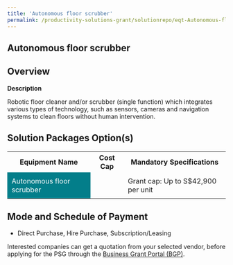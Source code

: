 ```yaml
---
title: 'Autonomous floor scrubber'
permalink: /productivity-solutions-grant/solutionrepo/eqt-Autonomous-floor-scrubbr-Envronmntl-Srvcs
---
```


## Autonomous floor scrubber

## Overview

**Description**

Robotic floor cleaner and/or scrubber (single function) which integrates various types of technology, such as sensors, cameras and navigation systems to clean floors without human intervention.

## Solution Packages Option(s)

<table>
<tr>
<th><b>Equipment Name</b></th>
<th><b>Cost Cap</b></th>
<th><b>Mandatory Specifications</b></th>
</tr>
<tr>
<td style='padding: 10px; background-color: #037E8A; color: #FFFFFF;'>Autonomous floor scrubber</td>
<td style='padding: 10px;'></td>
<td style='padding: 10px;'>Grant cap: Up to S$42,900 per unit</td>
</tr>
</table>

## Mode and Schedule of Payment

 - Direct Purchase, Hire Purchase, Subscription/Leasing

Interested companies can get a quotation from your selected vendor, before applying for the PSG through the <a href='https://www.businessgrants.gov.sg/' target='_blank' rel='noopener'>Business Grant Portal (BGP)</a>.

<script src="/jquery/resize-tables.js"></script>
